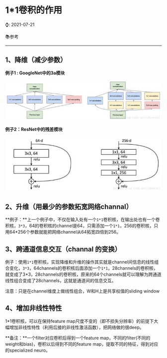 # 1*1卷积的作用

⌚️: 2021-07-21

📚参考

---



## **1、降维（减少参数）**

**例子1 : GoogleNet中的3a模块**



![img](imgs\asdf.png)





**例子2：ResNet中的残差模块**

![img](imgs\asdfads.png)



## **2、升维（用最少的参数拓宽网络channal）**

**例子：**上一个例子中，不仅在输入处有一个`1*1`卷积核，在输出处也有一个卷积核，`3*3`，64的卷积核的channel是64，只需添加一个`1*1`，256的卷积核，只用64*256个参数就能把网络channel从64拓宽四倍到256。

## **3、跨通道信息交互（channal 的变换）**

例子：使用`1*1`卷积核，实现降维和升维的操作其实就是channel间信息的线性组合变化，`3*3`，64channels的卷积核后面添加一个`1*1`，28channels的卷积核，就变成了3*3，28channels的卷积核，原来的64个channels就可以理解为跨通道线性组合变成了28channels，这就是通道间的信息交互。

注意：只是在channel维度上做线性组合，W和H上是共享权值的sliding window

## **4、增加非线性特性**

1*1卷积核，可以在保持feature map尺度不变的（即不损失分辨率）的前提下大幅增加非线性特性（利用后接的非线性激活函数），把网络做的很deep。

**备注：**一个filter对应卷积后得到一个feature map，不同的filter(不同的weight和bias)，卷积以后得到不同的feature map，提取不同的特征，得到对应的specialized neuro。